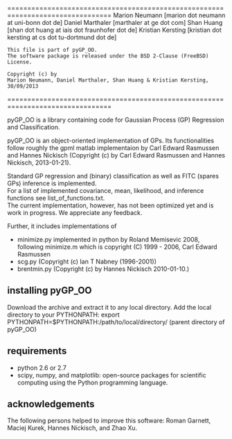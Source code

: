 ================================================================================
    Marion Neumann [marion dot neumann at uni-bonn dot de]
    Daniel Marthaler [marthaler at ge dot com]
    Shan Huang [shan dot huang at iais dot fraunhofer dot de]
    Kristian Kersting [kristian dot kersting at cs dot tu-dortmund dot de]

    This file is part of pyGP_OO.
    The software package is released under the BSD 2-Clause (FreeBSD) License.

    Copyright (c) by
    Marion Neumann, Daniel Marthaler, Shan Huang & Kristian Kersting, 30/09/2013
================================================================================

pyGP_OO is a library containing code for Gaussian Process (GP) Regression and Classification.

pyGP_OO is an object-oriented implementation of GPs. Its functionalities follow roughly the gpml matlab implementaion by Carl Edward Rasmussen and Hannes Nickisch (Copyright (c) by Carl Edward Rasmussen and Hannes Nickisch, 2013-01-21).

Standard GP regression and (binary) classification as well as FITC (spares GPs) inference is implemented.  
For a list of implemented covariance, mean, likelihood, and inference functions see list_of_functions.txt.  
The current implementation, however, has not been optimized yet and is work in progress. We appreciate any feedback.


Further, it includes implementations of
- minimize.py implemented in python by Roland Memisevic 2008, following minimize.m which is copyright (C) 1999 - 2006, Carl Edward Rasmussen
- scg.py (Copyright (c) Ian T Nabney (1996-2001))
- brentmin.py (Copyright (c) by Hannes Nickisch 2010-01-10.)


installing pyGP_OO
------------------
Download the archive and extract it to any local directory.
Add the local directory to your PYTHONPATH:
	export PYTHONPATH=$PYTHONPATH:/path/to/local/directory/ (parent directory of pyGP_OO)

requirements
--------------
- python 2.6 or 2.7
- scipy, numpy, and matplotlib: open-source packages for scientific computing using the Python programming language. 


acknowledgements
--------------
The following persons helped to improve this software: Roman Garnett, Maciej Kurek, Hannes Nickisch, and Zhao Xu.
